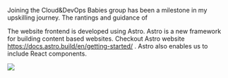 Joining the Cloud&DevOps Babies group has been a milestone in my upskilling journey. The rantings and guidance of 

The website frontend is developed using Astro. Astro is a new framework for building content based websites. Checkout Astro website https://docs.astro.build/en/getting-started/ . Astro also enables us to include React components.  



![](https://screenshotsshiksha.s3.amazonaws.com/Untitled+Diagram.drawio.svg)

